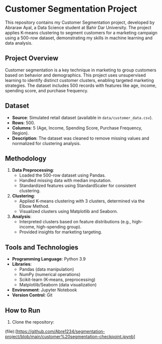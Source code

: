 # Customer Segmentation Project

This repository contains my Customer Segmentation project, developed by Abraraw Ayal, a Data Science student at Bahir Dar University. The project applies K-means clustering to segment customers for a marketing campaign using a 500-row dataset, demonstrating my skills in machine learning and data analysis.

## Project Overview
Customer segmentation is a key technique in marketing to group customers based on behavior and demographics. This project uses unsupervised learning to identify distinct customer clusters, enabling targeted marketing strategies. The dataset includes 500 records with features like age, income, spending score, and purchase frequency.

## Dataset
- **Source**: Simulated retail dataset (available in `data/customer_data.csv`).
- **Rows**: 500.
- **Columns**: 5 (Age, Income, Spending Score, Purchase Frequency, Region).
- **Description**: The dataset was cleaned to remove missing values and normalized for clustering analysis.

## Methodology
1. **Data Preprocessing**:
   - Loaded the 500-row dataset using Pandas.
   - Handled missing data with median imputation.
   - Standardized features using StandardScaler for consistent clustering.
2. **Clustering**:
   - Applied K-means clustering with 3 clusters, determined via the Elbow Method.
   - Visualized clusters using Matplotlib and Seaborn.
3. **Analysis**:
   - Interpreted clusters based on feature distributions (e.g., high-income, high-spending group).
   - Provided insights for marketing targeting.

## Tools and Technologies
- **Programming Language**: Python 3.9
- **Libraries**: 
  - Pandas (data manipulation)
  - NumPy (numerical operations)
  - Scikit-learn (K-means, preprocessing)
  - Matplotlib/Seaborn (data visualization)
- **Environment**: Jupyter Notebook
- **Version Control**: Git

## How to Run
1. Clone the repository:

  (file):[https://github.com/Abre1234/segmentation-project/blob/main/customer%20segmentation-checkpoint.ipynb]
